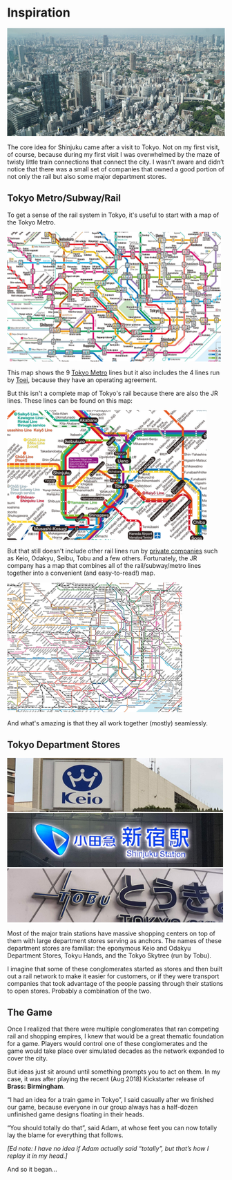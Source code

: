 # Inspiration

<a href= "images/tokyo-tower-view.jpg"><img src="images/tokyo-tower-view-crop.jpg" height="250px" width="600px" /></a>

The core idea for Shinjuku came after a visit to Tokyo. Not on my first visit, of course, because during my first visit I was overwhelmed by the maze of twisty little train connections that connect the city. I wasn't aware and didn’t notice that there was a small set of companies that owned a good portion of not only the rail but also some major department stores.

## Tokyo Metro/Subway/Rail

To get a sense of the rail system in Tokyo, it's useful to start with a map of the Tokyo Metro.

<a href= "https://www.tokyometro.jp/library_in/en/subwaymap/pdf/rosen_en_1803.pdf"><img src="maps/tokyo-metro.jpg" height="300px" width="495px" /></a>

This map shows the 9 [Tokyo Metro](https://en.wikipedia.org/wiki/Tokyo_Metro) lines but it also includes the 4 lines run by [Toei](https://en.wikipedia.org/wiki/Tokyo_Metropolitan_Bureau_of_Transportation), because they have an operating agreement.

But this isn't a complete map of Tokyo's rail because there are also the JR lines. These lines can be found on this map:

<a href= "https://www.jreast.co.jp/e/info/map_a4ol.pdf"><img src="maps/jr-east-major.jpg" height="300px" width="462px"/></a>

But that still doesn't include other rail lines run by [private companies](https://en.wikipedia.org/wiki/Transport_in_Greater_Tokyo#Other_railway_operators_serving_Greater_Tokyo) such as Keio, Odakyu, Seibu, Tobu and a few others. Fortunately, the JR company has a map that combines all of the rail/subway/metro lines together into a convenient (and easy-to-read!) map.

<a href= "https://www.jreast.co.jp/e/routemaps/pdf/RouteMap_majorrailsub.pdf"><img src="maps/jr-east-suica-passmo.jpg" height="300px" width="405px"/></a>

And what's amazing is that they all work together (mostly) seamlessly.

## Tokyo Department Stores

<a href= "images/keio.jpg"><img src="images/keio-crop.jpg" height="125px" width="500px" /></a> <a href= "images/odakyu.jpg"><img src="images/odakyu-crop.jpg"  height="125px" width="500px" /></a> <a href= "images/tobu.jpg"><img src="images/tobu-crop.jpg"  height="125px" width="500px" /></a>

Most of the major train stations have massive shopping centers on top of them with large department stores serving as anchors. The names of these department stores are familiar: the eponymous Keio and Odakyu Department Stores, Tokyu Hands, and the Tokyo Skytree (run by Tobu).

I imagine that some of these conglomerates started as stores and then built out a rail network to make it easier for customers, or if they were transport companies that took advantage of the people passing through their stations to open stores. Probably a combination of the two.

## The Game

Once I realized that there were multiple conglomerates that ran competing rail and shopping empires, I knew that would be a great thematic foundation for a game. Players would control one of these conglomerates and the game would take place over simulated decades as the network expanded to cover the city.

But ideas just sit around until something prompts you to act on them. In my case, it was after playing the recent (Aug 2018) Kickstarter release of **Brass: Birmingham**.

“I had an idea for a train game in Tokyo”, I said casually after we finished our game, because everyone in our group always has a half-dozen unfinished game designs floating in their heads.

“You should totally do that”, said Adam, at whose feet you can now totally lay the blame for everything that follows.

_[Ed note: I have no idea if Adam actually said “totally”, but that’s how I replay it in my head.]_

And so it began...
